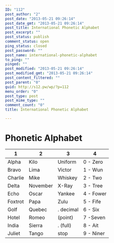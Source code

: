 ```yaml
---
ID: "112"
post_author: "2"
post_date: "2013-05-21 09:26:14"
post_date_gmt: "2013-05-21 09:26:14"
post_title: International Phonetic Alphabet
post_excerpt: ""
post_status: publish
comment_status: open
ping_status: closed
post_password: ""
post_name: international-phonetic-alphabet
to_ping: ""
pinged: ""
post_modified: "2013-05-21 09:26:14"
post_modified_gmt: "2013-05-21 09:26:14"
post_content_filtered: ""
post_parent: "0"
guid: http://s12.pw/wp/?p=112
menu_order: "0"
post_type: post
post_mime_type: ""
comment_count: "0"
title: International Phonetic Alphabet

---
```


<h1>Phonetic Alphabet</h1>

<table>
<thead>
<tr>
  <th>1</th>
  <th>2</th>
  <th>3</th>
  <th>4</th>
</tr>
</thead>
<tbody>
<tr>
  <td>Alpha</td>
  <td>Kilo</td>
  <td>Uniform</td>
  <td>0 - Zero</td>
</tr>
<tr>
  <td>Bravo</td>
  <td>Lima</td>
  <td>Victor</td>
  <td>1 - Wun</td>
</tr>
<tr>
  <td>Charlie</td>
  <td>Mike</td>
  <td>Whiskey</td>
  <td>2 - Two</td>
</tr>
<tr>
  <td>Delta</td>
  <td>November</td>
  <td>X-Ray</td>
  <td>3 - Tree</td>
</tr>
<tr>
  <td>Echo</td>
  <td>Oscar</td>
  <td>Yankee</td>
  <td>4 - Fower</td>
</tr>
<tr>
  <td>Foxtrot</td>
  <td>Papa</td>
  <td>Zulu</td>
  <td>5 - Fife</td>
</tr>
<tr>
  <td>Golf</td>
  <td>Quebec</td>
  <td>. decimal</td>
  <td>6 - Six</td>
</tr>
<tr>
  <td>Hotel</td>
  <td>Romeo</td>
  <td>(point)</td>
  <td>7 -Seven</td>
</tr>
<tr>
  <td>India</td>
  <td>Sierra</td>
  <td>. (full)</td>
  <td>8 - Ait</td>
</tr>
<tr>
  <td>Juliet</td>
  <td>Tango</td>
  <td>stop</td>
  <td>9 - Niner</td>
</tr>
</tbody>
</table>

